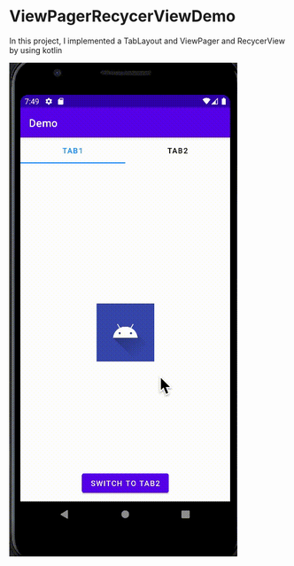 # ViewPagerRecycerViewDemo
In this project, I implemented a  TabLayout and  ViewPager and RecycerView by using kotlin

![image](https://github.com/Li-Chao-Chang/ViewPagerRecycerViewDemo/blob/master/Demo.gif)
